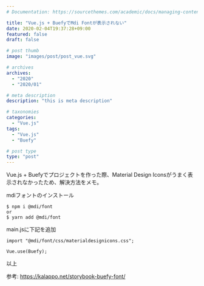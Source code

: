 ```yaml
---
# Documentation: https://sourcethemes.com/academic/docs/managing-content/

title: "Vue.js + BuefyでMdi Fontが表示されない"
date: 2020-02-04T19:37:28+09:00
featured: false
draft: false

# post thumb
image: "images/post/post_vue.svg"

# archives
archives:
  - "2020"
  - "2020/01"

# meta description
description: "this is meta description"

# taxonomies
categories:
  - "Vue.js"
tags:
  - "Vue.js"
  - "Buefy"

# post type
type: "post"
---
```


Vue.js + Buefyでプロジェクトを作った際、Material Design Iconsがうまく表示されなかったため、解決方法をメモ。

mdiフォントのインストール

```
$ npm i @mdi/font
or
$ yarn add @mdi/font
```

main.jsに下記を追加

```
import "@mdi/font/css/materialdesignicons.css";

Vue.use(Buefy);
```
以上


参考: https://kalappo.net/storybook-buefy-font/